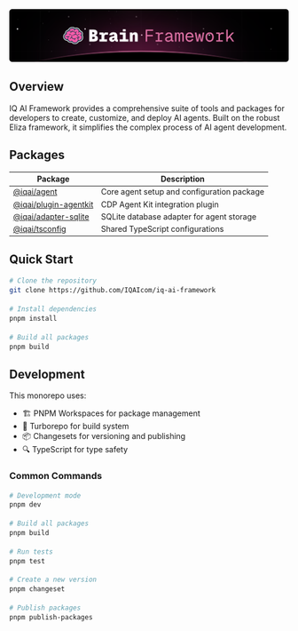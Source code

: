 <div align="center">
  <img src="./brain-framework-cover.png" />
</div>

## Overview

IQ AI Framework provides a comprehensive suite of tools and packages for developers to create, customize, and deploy AI agents. Built on the robust Eliza framework, it simplifies the complex process of AI agent development.

## Packages

| Package | Description |
|---------|------------|
| [@iqai/agent](./packages/agent) | Core agent setup and configuration package |
| [@iqai/plugin-agentkit](./packages/plugin-agentkit) | CDP Agent Kit integration plugin |
| [@iqai/adapter-sqlite](./packages/adapter-sqlite) | SQLite database adapter for agent storage |
| [@iqai/tsconfig](./packages/tsconfig) | Shared TypeScript configurations |

## Quick Start

``` bash
# Clone the repository
git clone https://github.com/IQAIcom/iq-ai-framework

# Install dependencies
pnpm install

# Build all packages
pnpm build
```

## Development

This monorepo uses:
- 🏗️ PNPM Workspaces for package management
- 🔧 Turborepo for build system
- 📦 Changesets for versioning and publishing
- 🔍 TypeScript for type safety

### Common Commands

``` bash
# Development mode
pnpm dev

# Build all packages
pnpm build

# Run tests
pnpm test

# Create a new version
pnpm changeset

# Publish packages
pnpm publish-packages
```